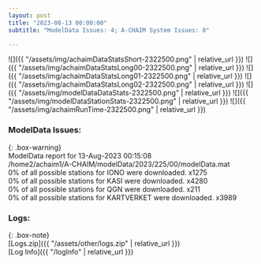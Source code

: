 ```yaml
---
layout: post
title: "2023-08-13 00:00:00"
subtitle: "ModelData Issues: 4; A-CHAIM System Issues: 0"

---
```


![]({{ "/assets/img/achaimDataStatsShort-2322500.png" | relative_url }})
![]({{ "/assets/img/achaimDataStatsLong00-2322500.png" | relative_url }})
![]({{ "/assets/img/achaimDataStatsLong01-2322500.png" | relative_url }})
![]({{ "/assets/img/achaimDataStatsLong02-2322500.png" | relative_url }})
![]({{ "/assets/img/modelDataDataStats-2322500.png" | relative_url }})
![]({{ "/assets/img/modelDataStationStats-2322500.png" | relative_url }})
![]({{ "/assets/img/achaimRunTime-2322500.png" | relative_url }})


### ModelData Issues:  
  
{: .box-warning}  
 ModelData report for 13-Aug-2023 00:15:08   
 /home2/achaim1/A-CHAIM/modelData/2023/225/00/modelData.mat   
 0% of all possible stations for IONO were downloaded. x1275   
 0% of all possible stations for KASI were downloaded. x4280   
 0% of all possible stations for QGN were downloaded. x211   
 0% of all possible stations for KARTVERKET were downloaded. x3989   
  


### Logs:  
  
{: .box-note}  
[Logs.zip]({{ "/assets/other/logs.zip" | relative_url }})  
[Log Info]({{ "/logInfo" | relative_url }})  
